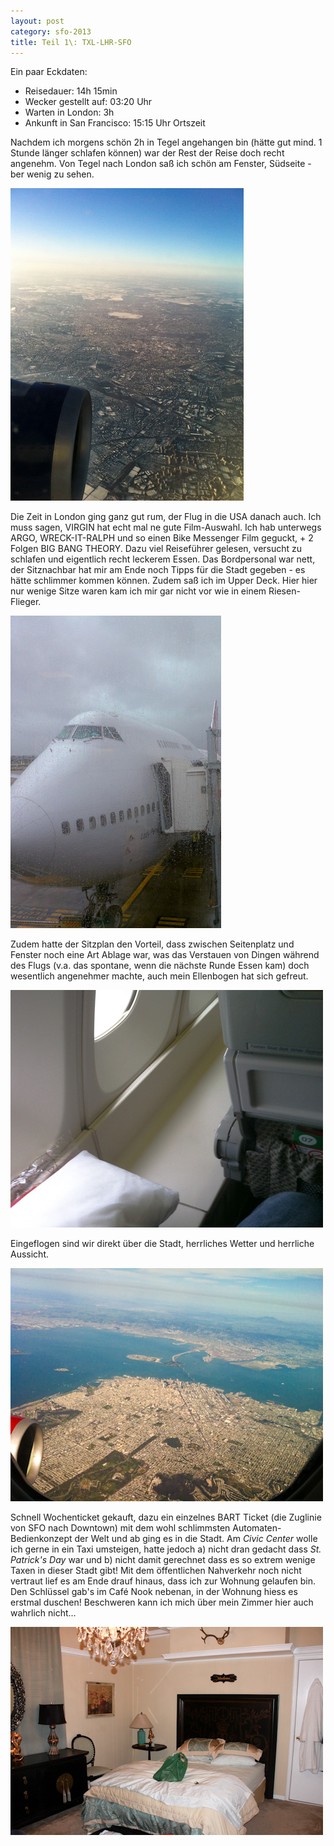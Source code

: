 ```yaml
---
layout: post
category: sfo-2013
title: Teil 1\: TXL-LHR-SFO
---
```


Ein paar Eckdaten:

* Reisedauer: 14h 15min
* Wecker gestellt auf: 03:20 Uhr
* Warten in London: 3h
* Ankunft in San Francisco: 15:15 Uhr Ortszeit

Nachdem ich morgens schön 2h in Tegel angehangen bin (hätte gut mind. 1 Stunde länger schlafen können) war der Rest der Reise doch recht angenehm. Von Tegel nach London saß ich schön am Fenster, Südseite - ber wenig zu sehen.

![Blick auf Berlin](/images-blog/sfo-2013/20130316_1.jpg)

Die Zeit in London ging ganz gut rum, der Flug in die USA danach auch. Ich muss sagen, VIRGIN hat echt mal ne gute Film-Auswahl. Ich hab unterwegs ARGO, WRECK-IT-RALPH und so einen Bike Messenger Film geguckt, + 2 Folgen BIG BANG THEORY. Dazu viel Reiseführer gelesen, versucht zu schlafen und eigentlich recht leckerem Essen. Das Bordpersonal war nett, der Sitznachbar hat mir am Ende noch Tipps für die Stadt gegeben - es hätte schlimmer kommen können. Zudem saß ich im Upper Deck. Hier hier nur wenige Sitze waren kam ich mir gar nicht vor wie in einem Riesen-Flieger.

![Upper Deck der Boeing 747-400](/images-blog/sfo-2013/20130316_2.jpg)

Zudem hatte der Sitzplan den Vorteil, dass zwischen Seitenplatz und Fenster noch eine Art Ablage war, was das Verstauen von Dingen während des Flugs (v.a. das spontane, wenn die nächste Runde Essen kam) doch wesentlich angenehmer machte, auch mein Ellenbogen hat sich gefreut.

![Viel Platz an meinem Sitz!](/images-blog/sfo-2013/20130316_3.jpg)

Eingeflogen sind wir direkt über die Stadt, herrliches Wetter und herrliche Aussicht.

![Blick auf San Francisco](/images-blog/sfo-2013/20130316_4.jpg)

Schnell Wochenticket gekauft, dazu ein einzelnes BART Ticket (die Zuglinie von SFO nach Downtown) mit dem wohl schlimmsten Automaten-Bedienkonzept der Welt und ab ging es in die Stadt. Am *Civic Center* wolle ich gerne in ein Taxi umsteigen, hatte jedoch a) nicht dran gedacht dass *St. Patrick's Day* war und b) nicht damit gerechnet dass es so extrem wenige Taxen in dieser Stadt gibt! Mit dem öffentlichen Nahverkehr noch nicht vertraut lief es am Ende drauf hinaus, dass ich zur Wohnung gelaufen bin. Den Schlüssel gab's im Café Nook nebenan, in der Wohnung hiess es erstmal duschen! Beschweren kann ich mich über mein Zimmer hier auch wahrlich nicht…

![Mein Bett](/images-blog/sfo-2013/20130316_5.jpg)